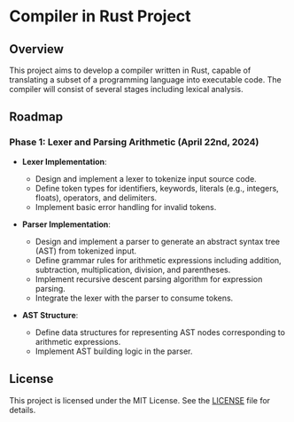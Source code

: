 # Compiler in Rust Project

## Overview

This project aims to develop a compiler written in Rust, capable of translating a subset of a programming language into executable code. The compiler will consist of several stages including lexical analysis.

## Roadmap

### Phase 1: Lexer and Parsing Arithmetic (April 22nd, 2024)

- **Lexer Implementation**:
  - Design and implement a lexer to tokenize input source code.
  - Define token types for identifiers, keywords, literals (e.g., integers, floats), operators, and delimiters.
  - Implement basic error handling for invalid tokens.

- **Parser Implementation**:
  - Design and implement a parser to generate an abstract syntax tree (AST) from tokenized input.
  - Define grammar rules for arithmetic expressions including addition, subtraction, multiplication, division, and parentheses.
  - Implement recursive descent parsing algorithm for expression parsing.
  - Integrate the lexer with the parser to consume tokens.

- **AST Structure**:
  - Define data structures for representing AST nodes corresponding to arithmetic expressions.
  - Implement AST building logic in the parser.

## License

This project is licensed under the MIT License. See the [LICENSE](LICENSE) file for details.